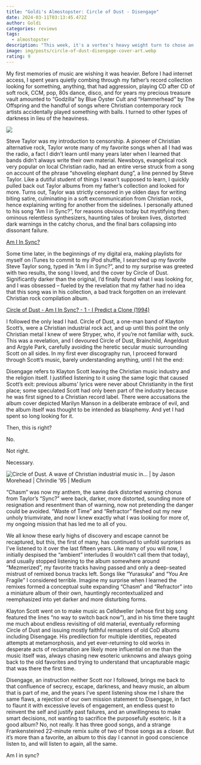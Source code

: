 ```yaml
---
title: "Goldi's Almostopster: Circle of Dust - Disengage"
date: 2024-03-11T03:13:45.472Z
author: Goldi
categories: reviews
tags:
  - almostopster
description: "This week, it's a vortex's heavy weight turn to chose an album "
image: img/posts/circle-of-dust-disengage-cover-art.webp
rating: 9
---
```

<!--StartFragment-->

My first memories of music are wishing it was heavier. Before I had internet access, I spent years quietly combing through my father’s record collection looking for something, anything, that had aggression, playing CD after CD of soft rock, CCM, pop, 80s dance, disco, and for years my precious treasure vault amounted to “Godzilla” by Blue Öyster Cult and “Hammerhead” by The Offspring and the handful of songs where Christian contemporary rock artists accidentally played something with balls. I turned to other types of darkness in lieu of the heaviness.



![](https://e.snmc.io/i/600/w/f4a2dd5a8554674eb8c51d778fe45e75/3397441/circle-of-dust-disengage-Cover-Art.jpg)

<!--StartFragment-->

Steve Taylor was my introduction to censorship. A pioneer of Christian alternative rock, Taylor wrote many of my favorite songs when all I had was the radio, a fact I didn’t learn until many years later when I learned that bands didn’t always write their own material. Newsboys, evangelical rock very popular on local Christian radio, had an entire verse struck from a song on account of the phrase “shoveling elephant dung”, a line penned by Steve Taylor. Like a dutiful student of things I wasn’t supposed to learn, I quickly pulled back out Taylor albums from my father’s collection and looked for more. Turns out, Taylor was strictly censored in ye olden days for writing biting satire, culminating in a soft excommunication from Christian rock, hence explaining writing for another from the sidelines. I personally attuned to his song “Am I in Sync?”, for reasons obvious today but mystifying then: ominous relentless synthesizers, haunting tales of broken lives, distorted dark warnings in the catchy chorus, and the final bars collapsing into dissonant failure. 



[Am I In Sync?](https://www.youtube.com/watch?v=Upv6qKGowhs)

Some time later, in the beginnings of my digital era, making playlists for myself on iTunes to commit to my iPod shuffle, I searched up my favorite Steve Taylor song, typed in “Am I in Sync?”, and to my surprise was greeted with two results, the song I loved, and the cover by Circle of Dust. Significantly darker than the original, I’d finally found what I was looking for, and I was obsessed – fueled by the revelation that my father had no idea that this song was in his collection, a bad track forgotten on an irrelevant Christian rock compilation album.

[Circle of Dust - Am I In Sync? - 1 - I Predict a Clone (1994)](https://www.youtube.com/watch?v=GP15qu-CjDQ)



I followed the only lead I had. Circle of Dust, a one-man band of Klayton Scott’s, were a Christian industrial rock act, and up until this point the only Christian metal I knew of were Stryper, who, if you’re not familiar with, suck. This was a revelation, and I devoured Circle of Dust, Brainchild, Angeldust and Argyle Park, carefully avoiding the heretic secular music surrounding Scott on all sides. In my first ever discography run, I proceed forward through Scott’s music, barely understanding anything, until I hit the end:



Disengage refers to Klayton Scott leaving the Christian music industry and the religion itself. I justified listening to it using the same logic that caused Scott’s exit: previous albums’ lyrics were never about Christianity in the first place; some speculated Scott had only been part of the industry because he was first signed to a Christian record label. There were accusations the album cover depicted Marilyn Manson in a deliberate embrace of evil, and the album itself was thought to be intended as blasphemy. And yet I had spent so long looking for it.



Then, this is right? 



No. 



Not right. 



Necessary.

<!--StartFragment-->

![Circle of Dust. A wave of Christian industrial music in… | by Jason  Morehead | Chrindie '95 | Medium](https://miro.medium.com/v2/resize:fit:700/1*MjDmo1hkxQy0UPsHYS4JHw.jpeg)

<!--EndFragment-->

“Chasm” was now my anthem, the same dark distorted warning chorus from Taylor’s “Sync?” were back, darker, more distorted, sounding more of resignation and resentment than of warning, now not pretending the danger could be avoided. “Waste of Time” and “Refractor” fleshed out my new unholy triumvirate, and now I knew exactly what I was looking for more of, my ongoing mission that has led me to all of you. 



We all know these early highs of discovery and escape cannot be recaptured, but this, the first of many, has continued to unfold surprises as I’ve listened to it over the last fifteen years. Like many of you will now, I initially despised the “ambient” interludes (I wouldn’t call them that today), and usually stopped listening to the album somewhere around “Mezmerized”, my favorite tracks having passed and only a deep-seated mistrust of remixed bonus tracks left. Songs like “Yurasuka” and “You Are Fragile” I considered terrible. Imagine my surprise when I learned the remixes formed a conceptual suite expanding “Chasm” and “Refractor” into a miniature album of their own, hauntingly recontextualized and reemphasized into yet darker and more disturbing forms. 



Klayton Scott went on to make music as Celldweller (whose first big song featured the lines “no way to switch back now”), and in his time there taught me much about endless revisiting of old material, eventually reforming Circle of Dust and issuing mostly faithful remasters of old CoD albums including Disengage. His predilection for multiple identities, repeated attempts at metamorphosis, and yet ever-returning to old works in desperate acts of reclamation are likely more influential on me than the music itself was, always chasing new esoteric unknowns and always going back to the old favorites and trying to understand that uncapturable magic that was there the first time. 



Disengage, an instruction neither Scott nor I followed, brings me back to that confluence of secrecy, escape, darkness, and heavy music, an album that is part of me, and the years I’ve spent listening show me I share the same flaws, a rejection of our own mission statement to Disengage, in fact to flaunt it with excessive levels of engagement, an endless quest to reinvent the self and justify past failures, and an unwillingness to make smart decisions, not wanting to sacrifice the purposefully esoteric. Is it a good album? No, not really. It has three good songs, and a strange Frankensteined 22-minute remix suite of two of those songs as a closer. But it’s more than a favorite, an album to this day I cannot in good conscience listen to, and will listen to again, all the same.



Am I in sync?



<!--EndFragment-->

<!--EndFragment-->